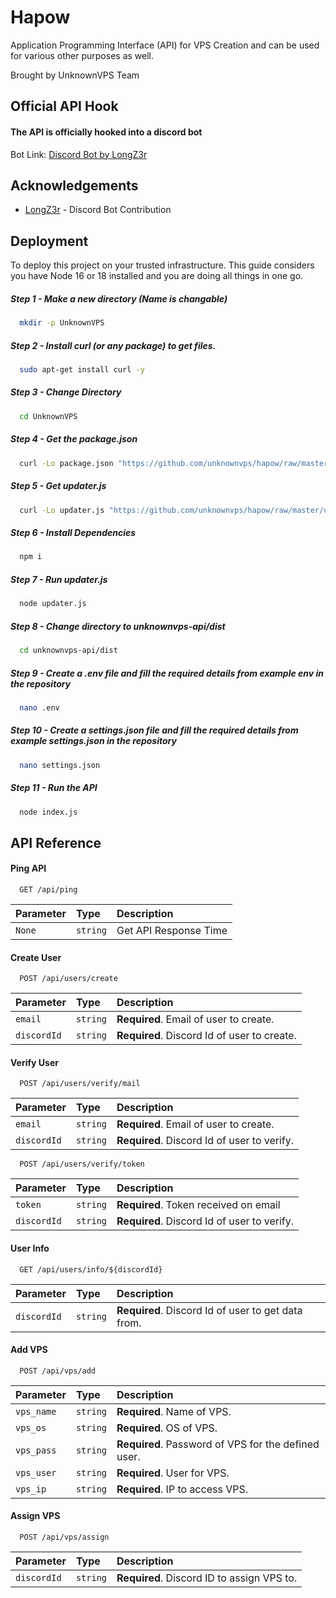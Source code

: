 
# Hapow

Application Programming Interface (API) for VPS Creation and can be used for various other purposes as well. 

Brought by UnknownVPS Team



## Official API Hook
#### The API is officially hooked into a discord bot
Bot Link: [Discord Bot by LongZ3r](https://github.com/longz3r/unknownvps-discord-bot)


## Acknowledgements

 - [LongZ3r](https://github.com/LongZ3r) - Discord Bot Contribution



## Deployment

To deploy this project on your trusted infrastructure.
This guide considers you have Node 16 or 18 installed and you are doing all things in one go.

##### Step 1 - Make a new directory (Name is changable)
```bash
  mkdir -p UnknownVPS
```
##### Step 2 - Install curl (or any package) to get files.
```bash
  sudo apt-get install curl -y
```
##### Step 3 - Change Directory
```bash
  cd UnknownVPS
```
##### Step 4 - Get the package.json
```bash
  curl -Lo package.json "https://github.com/unknownvps/hapow/raw/master/package.json"
```
##### Step 5 - Get updater.js
```bash
  curl -Lo updater.js "https://github.com/unknownvps/hapow/raw/master/updater.js"
```
##### Step 6 - Install Dependencies
```bash
  npm i
```
##### Step 7 - Run updater.js
```bash
  node updater.js
```
##### Step 8 - Change directory to unknownvps-api/dist
```bash
  cd unknownvps-api/dist
```
##### Step 9 - Create a .env file and fill the required details from example env in the repository
```bash
  nano .env
```
##### Step 10 - Create a settings.json file and fill the required details from example settings.json in the repository
```bash
  nano settings.json
```
##### Step 11 - Run the API
```bash
  node index.js
```
## API Reference

#### Ping API

```http
  GET /api/ping
```

| Parameter | Type     | Description                |
| :-------- | :------- | :------------------------- |
| `None` | `string` | Get API Response Time |

#### Create User

```http
  POST /api/users/create
```

| Parameter | Type     | Description                       |
| :-------- | :------- | :-------------------------------- |
| `email`      | `string` | **Required**. Email of user to create. |
| `discordId`      | `string` | **Required**. Discord Id of user to create. |

#### Verify User
```http
  POST /api/users/verify/mail
```

| Parameter | Type     | Description                       |
| :-------- | :------- | :-------------------------------- |
| `email`      | `string` | **Required**. Email of user to create. |
| `discordId`      | `string` | **Required**. Discord Id of user to verify. |

```http
  POST /api/users/verify/token
```

| Parameter | Type     | Description                       |
| :-------- | :------- | :-------------------------------- |
| `token`      | `string` | **Required**. Token received on email |
| `discordId`      | `string` | **Required**. Discord Id of user to verify. |

#### User Info

```http
  GET /api/users/info/${discordId}
```

| Parameter | Type     | Description                       |
| :-------- | :------- | :-------------------------------- |
| `discordId`      | `string` | **Required**. Discord Id of user to get data from. |

#### Add VPS

```http
  POST /api/vps/add
```

| Parameter | Type     | Description                       |
| :-------- | :------- | :-------------------------------- |
| `vps_name`      | `string` | **Required**. Name of VPS. |
| `vps_os`      | `string` | **Required**. OS of VPS. |
| `vps_pass`      | `string` | **Required**. Password of VPS for the defined user. |
| `vps_user`      | `string` | **Required**. User for VPS. |
| `vps_ip`      | `string` | **Required**. IP to access VPS. |

#### Assign VPS

```http
  POST /api/vps/assign
```

| Parameter | Type     | Description                       |
| :-------- | :------- | :-------------------------------- |
| `discordId`      | `string` | **Required**. Discord ID to assign VPS to. |

